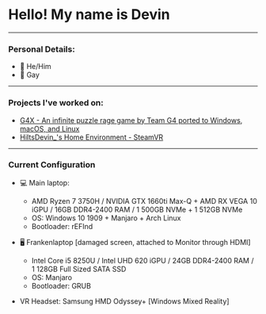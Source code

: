 # Hello! My name is Devin
---
### Personal Details:
- 👨 He/Him
- 🌈 Gay
---
### Projects I've worked on:
- [G4X - An infinite puzzle rage game by Team G4 ported to Windows, macOS, and Linux](https://github.com/team-g4/G4X)
- [HiItsDevin_'s Home Environment - SteamVR](https://steamcommunity.com/sharedfiles/filedetails/?id=2152311955)
---
### Current Configuration
- 💻 Main laptop: 
  - AMD Ryzen 7 3750H / NVIDIA GTX 1660ti Max-Q + AMD RX VEGA 10 iGPU / 16GB DDR4-2400 RAM / 1 500GB NVMe + 1 512GB NVMe
  - OS: Windows 10 1909 + Manjaro + Arch Linux
  - Bootloader: rEFInd
- 🖥️ Frankenlaptop [damaged screen, attached to Monitor through HDMI]
  - Intel Core i5 8250U / Intel UHD 620 iGPU / 24GB DDR4-2400 RAM / 1 128GB Full Sized SATA SSD
  - OS: Manjaro
  - Bootloader: GRUB

- VR Headset: Samsung HMD Odyssey+ [Windows Mixed Reality]
